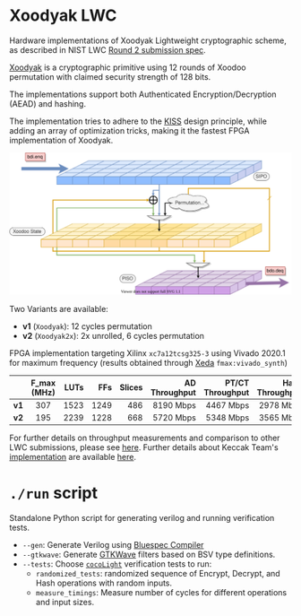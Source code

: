 # Xoodyak LWC

Hardware implementations of Xoodyak Lightweight cryptographic scheme, as described in NIST LWC [Round 2 submission spec](https://csrc.nist.gov/CSRC/media/Projects/lightweight-cryptography/documents/round-2/spec-doc-rnd2/Xoodyak-spec-round2.pdf).

[Xoodyak](https://tosc.iacr.org/index.php/ToSC/article/view/8618) is a cryptographic primitive using 12 rounds of Xoodoo permutation with claimed security strength of 128 bits.

The implementations support both Authenticated Encryption/Decryption (AEAD) and hashing.

The implementation tries to adhere to the [KISS](https://en.wikipedia.org/wiki/KISS_principle) design principle, while adding an array of optimization tricks, making it the fastest FPGA implementation of Xoodyak.

![CryptoCore Interface](docs/xoodyak.svg)

Two Variants are available:
- **v1** (`Xoodyak`):   12 cycles permutation
- **v2** (`Xoodyak2x`): 2x unrolled, 6 cycles permutation

FPGA implementation targeting Xilinx `xc7a12tcsg325-3` using Vivado 2020.1 for maximum frequency (results obtained through [Xeda](https://github.com/XedaHQ/xeda) `fmax:vivado_synth`) 

|        |  F_max (MHz)|         LUTs |        FFs |     Slices | AD Throughput | PT/CT Throughput | Hash Throughput |
|:------:|:-----------:|-------------:|-----------:|-----------:|--------------:|-----------------:|----------------:|
| **v1** |  307        |         1523 |       1249 |        486 | 8190 Mbps     | 4467 Mbps        | 2978 Mbps       |
| **v2** |  195        |         2239 |       1228 |        668 | 5720 Mbps     | 5348 Mbps        | 3565 Mbps       |


For further details on throughput measurements and comparison to other LWC submissions, please see [here](https://eprint.iacr.org/2020/1207). Further details about Keccak Team's [implementation](https://github.com/KeccakTeam/Xoodoo/tree/master/Hardware) are available [here](https://csrc.nist.gov/CSRC/media/Projects/lightweight-cryptography/documents/round-2/status-update-sep2020/Xoodyak-update.pdf).


# `./run` script
Standalone Python script for generating verilog and running verification tests.

- `--gen`: Generate Verilog using [Bluespec Compiler](https://github.com/B-Lang-org/bsc) 
- `--gtkwave`: Generate [GTKWave](https://github.com/gtkwave/gtkwave) filters based on BSV type definitions.
- `--tests`: Choose [`cocoLight`](../cocolight) verification tests to run:
  - `randomized_tests`: randomized sequence of Encrypt, Decrypt, and Hash operations with random inputs.
  - `measure_timings`: Measure number of cycles for different operations and input sizes.